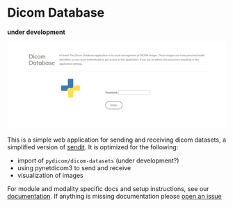# Dicom Database

**under development**

![docs/img/dicom-database.png](docs/img/dicom-database.png)

This is a simple web application for sending and receiving dicom datasets, a simplified version of [sendit](https://www.github.com/pydicom/sendit). It is optimized for the following:
    
   - import of `pydicom/dicom-datasets` (under development?)
   - using pynetdicom3 to send and receive
   - visualization of images

For module and modality specific docs and setup instructions, see our [documentation](https://pydicom.github.io/dicom-database/). If anything is missing documentation please [open an issue](https://www.github.com/pydicom/dicom-database/issues)
